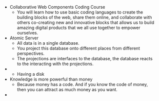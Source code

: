 - Collaborative Web Components Coding Course
	- You will learn how to use basic coding languages to create the building blocks of the web, share them online, and collaborate with others co-creating new and innovative blocks that allows us to build amazing digital products that we all use together to empower ourselves.
- Atomic Server
	- All data is in a single database.
	- You project this database onto different places from different perspectives.
	- The projections are interfaces to the database, the database reacts to the interacting with the projections.
-
	- Having a disk
- Knowledge is more powerful than money
	- Because money has a code. And if you know the code of money, then you can attract as much money as you want.
-